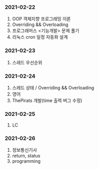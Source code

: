 ### 2021-02-22 
1. OOP 객체지향 프로그래밍 이론
2. Overriding && Overloading 
3. 프로그래머스 <기능개발> 문제 풀기
4. 리눅스 cron 일정 자동화 설계


### 2021-02-23 
1. 스레드 우선순위

### 2021-02-24
1. 스레드 상태 / Overriding && Overloading
2. 영어
3. ThePirats 개발(time 출력 버그 수정)

### 2021-02-25
1. LC

### 2021-02-26
1. 정보통신기사
2. return, status
3. programming
